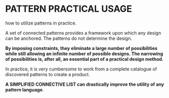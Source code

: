 # PATTERN PRACTICAL USAGE

how to utilize patterns in practice.  

A set of connected patterns provides a framework upon which any design can be anchored. The patterns do not determine the design. 

**By imposing constraints, they eliminate a large number of possibilities while still allowing an infinite number of possible designs. The narrowing of possibilities is, after all, an essential part of a practical design method.**

In practice, it is very cumbersome to work from a complete catalogue of discovered patterns to create a product. 

**A SIMPLIFIED CONNECTIVE LIST can drastically improve the utility of any pattern language**. 
